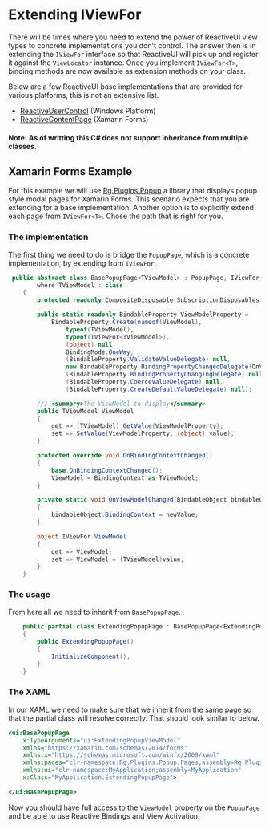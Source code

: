 # Extending IViewFor

There will be times where you need to extend the power of ReactiveUI view types to concrete implementations you don't control. The answer then is in extending the `IViewFor` interface so that ReactiveUI will pick up and register it against the `ViewLocator` instance.  Once you implement `IViewFor<T>`, binding methods are now available as extension methods on your class.

Below are a few ReactiveUI base implementations that are provided for various platforms, this is not an extensive list.

- [ReactiveUserControl](https://github.com/reactiveui/ReactiveUI/blob/main/src/ReactiveUI/Platforms/windows-common/ReactiveUserControl.cs) (Windows Platform)
- [ReactiveContentPage](https://github.com/reactiveui/ReactiveUI/blob/main/src/ReactiveUI.XamForms/ReactiveContentPage.cs) (Xamarin Forms)

#### **Note: As of writting this C# does not support inheritance from multiple classes.**

## Xamarin Forms Example

For this example we will use [Rg.Plugins.Popup](https://github.com/rotorgames/Rg.Plugins.Popup) a library that displays popup style modal pages for Xamarin.Forms.  This scenario expects that you are extending for a base implementation.  Another option is to explicitly extend each page from `IViewFor<T>`.  Chose the path that is right for you.

### The implementation

The first thing we need to do is bridge the `PopupPage`, which is a concrete implementation, by extending from `IViewFor`.

``` cs
 public abstract class BasePopupPage<TViewModel> : PopupPage, IViewFor<TViewModel>
        where TViewModel : class
    {
        protected readonly CompositeDisposable SubscriptionDisposables = new CompositeDisposable();

        public static readonly BindableProperty ViewModelProperty =
            BindableProperty.Create(nameof(ViewModel),
                typeof(TViewModel),
                typeof(IViewFor<TViewModel>),
                (object) null,
                BindingMode.OneWay,
                (BindableProperty.ValidateValueDelegate) null,
                new BindableProperty.BindingPropertyChangedDelegate(OnViewModelChanged),
                (BindableProperty.BindingPropertyChangingDelegate) null,
                (BindableProperty.CoerceValueDelegate) null,
                (BindableProperty.CreateDefaultValueDelegate) null);

        /// <summary>The ViewModel to display</summary>
        public TViewModel ViewModel
        {
            get => (TViewModel) GetValue(ViewModelProperty);
            set => SetValue(ViewModelProperty, (object) value);
        }

        protected override void OnBindingContextChanged()
        {
            base.OnBindingContextChanged();
            ViewModel = BindingContext as TViewModel;
        }

        private static void OnViewModelChanged(BindableObject bindableObject, object oldValue, object newValue)
        {
            bindableObject.BindingContext = newValue;
        }

        object IViewFor.ViewModel
        {
            get => ViewModel;
            set => ViewModel = (TViewModel)value;
        }
    }
```

### The usage

From here all we need to inherit from `BasePopupPage`.

``` cs
    public partial class ExtendingPopupPage : BasePopupPage<ExtendingPopupViewModel>
    {
        public ExtendingPopupPage()
        {
            InitializeComponent();
        }
    }
```

### The XAML

In our XAML we need to make sure that we inherit from the same page so that the partial class will resolve correctly.  That should look similar to below.

``` xml
<ui:BasePopupPage
    x:TypeArguments="ui:ExtendingPopupViewModel"
    xmlns="https://xamarin.com/schemas/2014/forms"
    xmlns:x="https://schemas.microsoft.com/winfx/2009/xaml"
    xmlns:pages="clr-namespace:Rg.Plugins.Popup.Pages;assembly=Rg.Plugins.Popup"
    xmlns:ui="clr-namespace:MyApplication;assembly=MyApplication"
    x:Class="MyApplication.ExtendingPopupPage">

</ui:BasePopupPage>
```

Now you should have full access to the `ViewModel` property on the `PopupPage` and be able to use Reactive Bindings and View Activation.
